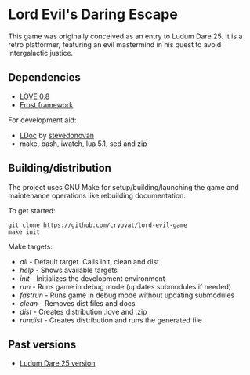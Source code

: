Lord Evil's Daring Escape
=========================

This game was originally conceived as an entry to Ludum Dare 25. It is
a retro platformer, featuring an evil mastermind in his quest to avoid
intergalactic justice.

Dependencies
------------

 * [LÖVE 0.8](http://www.love2d.org)
 * [Frost framework](https://github.com/cryovat/frost)

For development aid:

 * [LDoc](https://github.com/stevedonovan/LDoc) by [stevedonovan](https://github.com/stevedonovan)
 * make, bash, iwatch, lua 5.1, sed and zip

Building/distribution
---------------------

The project uses GNU Make for setup/building/launching the game and
maintenance operations like rebuilding documentation.

To get started:

    git clone https://github.com/cryovat/lord-evil-game
    make init

Make targets:

 * *all* - Default target. Calls init, clean and dist
 * *help* - Shows available targets
 * *init* - Initializes the development environment
 * *run* - Runs game in debug mode (updates submodules if needed)
 * *fastrun* - Runs game in debug mode without updating submodules
 * *clean* - Removes dist files and docs
 * *dist* - Creates distribution .love and .zip
 * *rundist* - Creates distribution and runs the generated file

Past versions
-------------

 * [Ludum Dare 25 version](https://github.com/cryovat/lord-evil-game/tree/ludum-dare-25)
